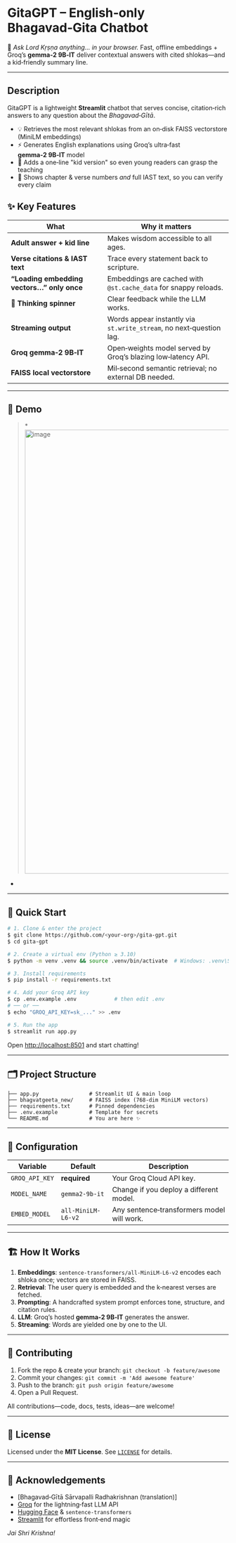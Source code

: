 # **GitaGPT – English‑only Bhagavad‑Gita Chatbot**

🔱 *Ask Lord Kṛṣṇa anything… in your browser.*
Fast, offline embeddings + Groq’s **gemma‑2 9B‑IT** deliver contextual answers with cited shlokas—and a kid‑friendly summary line.

---

## Description

GitaGPT is a lightweight **Streamlit** chatbot that serves concise, citation‑rich answers to any question about the *Bhagavad‑Gītā*.

* 💡 Retrieves the most relevant shlokas from an on‑disk FAISS vectorstore (MiniLM embeddings)
* ⚡️ Generates English explanations using Groq’s ultra‑fast **gemma‑2 9B‑IT** model
* 👶 Adds a one‑line "kid version" so even young readers can grasp the teaching
* 🔗 Shows chapter & verse numbers *and* full IAST text, so you can verify every claim

## ✨ Key Features

| What                                       | Why it matters                                                      |
| ------------------------------------------ | ------------------------------------------------------------------- |
| **Adult answer + kid line**                | Makes wisdom accessible to all ages.                                |
| **Verse citations & IAST text**            | Trace every statement back to scripture.                            |
| **“Loading embedding vectors…” only once** | Embeddings are cached with `@st.cache_data` for snappy reloads.     |
| **🤔 Thinking spinner**                    | Clear feedback while the LLM works.                                 |
| **Streaming output**                       | Words appear instantly via `st.write_stream`, no next‑question lag. |
| **Groq gemma‑2 9B‑IT**                     | Open‑weights model served by Groq’s blazing low‑latency API.        |
| **FAISS local vectorstore**                | Mil‑second semantic retrieval; no external DB needed.               |

---

## 📸 Demo

> *<img width="1904" height="1012" alt="image" src="https://github.com/user-attachments/assets/f532c228-0cfe-4194-93af-864da973045e" />
*

---

## 🚀 Quick Start

```bash
# 1. Clone & enter the project
$ git clone https://github.com/<your‑org>/gita‑gpt.git
$ cd gita‑gpt

# 2. Create a virtual env (Python ≥ 3.10)
$ python -m venv .venv && source .venv/bin/activate  # Windows: .venv\Scripts\activate

# 3. Install requirements
$ pip install -r requirements.txt

# 4. Add your Groq API key
$ cp .env.example .env            # then edit .env
# ── or ──
$ echo "GROQ_API_KEY=sk_..." >> .env

# 5. Run the app
$ streamlit run app.py
```

Open [http://localhost:8501](http://localhost:8501) and start chatting!

---

## 🗂️ Project Structure

```text
├── app.py                # Streamlit UI & main loop
├── bhagvatgeeta_new/     # FAISS index (768‑dim MiniLM vectors)
├── requirements.txt      # Pinned dependencies
├── .env.example          # Template for secrets
└── README.md             # You are here ✨
```

---

## 🔧 Configuration

| Variable       | Default            | Description                                |
| -------------- | ------------------ | ------------------------------------------ |
| `GROQ_API_KEY` | **required**       | Your Groq Cloud API key.                   |
| `MODEL_NAME`   | `gemma2-9b-it`     | Change if you deploy a different model.    |
| `EMBED_MODEL`  | `all-MiniLM-L6-v2` | Any sentence‑transformers model will work. |

---

## 🏗️ How It Works

1. **Embeddings**: `sentence‑transformers/all‑MiniLM‑L6‑v2` encodes each shloka once; vectors are stored in FAISS.
2. **Retrieval**: The user query is embedded and the k‑nearest verses are fetched.
3. **Prompting**: A handcrafted system prompt enforces tone, structure, and citation rules.
4. **LLM**: Groq’s hosted **gemma‑2 9B‑IT** generates the answer.
5. **Streaming**: Words are yielded one by one to the UI.

---

## 🤝 Contributing

1. Fork the repo & create your branch: `git checkout -b feature/awesome`
2. Commit your changes: `git commit -m 'Add awesome feature'`
3. Push to the branch: `git push origin feature/awesome`
4. Open a Pull Request.

All contributions—code, docs, tests, ideas—are welcome!

---

## 📝 License

Licensed under the **MIT License**. See [`LICENSE`](LICENSE) for details.

---

## 🙏 Acknowledgements

* \[Bhagavad‑Gītā Sārvapalli Radhakrishnan (translation)]
* [Groq](https://groq.com/) for the lightning‑fast LLM API
* [Hugging Face](https://huggingface.co/) & `sentence-transformers`
* [Streamlit](https://streamlit.io/) for effortless front‑end magic

*Jai Shri Krishna!*

